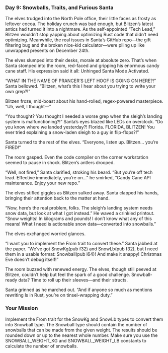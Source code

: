 ### Day 9: Snowballs, Traits, and Furious Santa

The elves trudged into the North Pole office, their little faces as frosty as leftover cocoa. The holiday crunch was bad enough, but Blitzen’s latest antics had turned it into a nightmare. As the self-appointed “Tech Lead,” Blitzen wouldn’t stop yapping about optimizing Rust code that didn’t need optimizing. Meanwhile, the real issues in Santa’s GitHub repo—the gift filtering bug and the broken nice-kid calculator—were piling up like unwrapped presents on December 24th.

The elves slumped into their desks, morale at absolute zero. That’s when Santa stomped into the room, red-faced and gripping his enormous candy cane staff. His expression said it all: Unhinged Santa Mode Activated.

“WHAT IN THE NAME OF PRANCER’S LEFT HOOF IS GOING ON HERE?!” Santa bellowed. “Blitzen, what’s this I hear about you trying to write your own grep?!”

Blitzen froze, mid-boast about his hand-rolled, regex-powered masterpiece. “Uh, well, I thought—”

“You thought? You thought I needed a worse grep when the sleigh’s landing system is malfunctioning?!” Santa’s eyes blazed like LEDs on overclock. “Do you know where we landed yesterday?! Florida. FLORIDA, BLITZEN! You ever tried explaining a snow-laden sleigh to a guy in flip-flops?!”

Santa turned to the rest of the elves. “Everyone, listen up. Blitzen... you’re FIRED!”

The room gasped. Even the code compiler on the corner workstation seemed to pause in shock. Blitzen’s antlers drooped.

“Well, not fired,” Santa clarified, stroking his beard. “But you’re off tech lead. Effective immediately, you’re on…” he smirked, “Candy Cane API maintenance. Enjoy your new repo.”

The elves stifled giggles as Blitzen sulked away. Santa clapped his hands, bringing their attention back to the matter at hand.

“Now, here’s the real problem, folks. The sleigh’s landing system needs snow data, but look at what I got instead.” He waved a crinkled printout. “Snow weights! In kilograms and pounds! I don’t know what any of this means! What I need is actionable snow data—converted into snowballs.”

The elves exchanged worried glances.

“I want you to implement the From<T> trait to convert these.” Santa jabbed at the paper. “We’ve got SnowKg(pub f32) and SnowLb(pub f32), but I need them in a usable format: Snowball(pub i64)! And make it snappy! Christmas Eve doesn’t debug itself!”

The room buzzed with renewed energy. The elves, though still peeved at Blitzen, couldn’t help but feel the spark of a good challenge. Snowball-ready data? Time to roll up their sleeves—and their structs.

Santa grinned as he marched out. “And if anyone so much as mentions rewriting ls in Rust, you’re on tinsel-wrapping duty.”

### Your Mission

Implement the From<T> trait for the SnowKg and SnowLb types to convert them into Snowball type.
The Snowball type should contain the number of snowballs that can be made from the given weight.
The results should be rounded down or up to the nearest whole number.
Make sure you use the SNOWBALL_WEIGHT_KG and SNOWBALL_WEIGHT_LB constants to calculate the number of snowballs.
